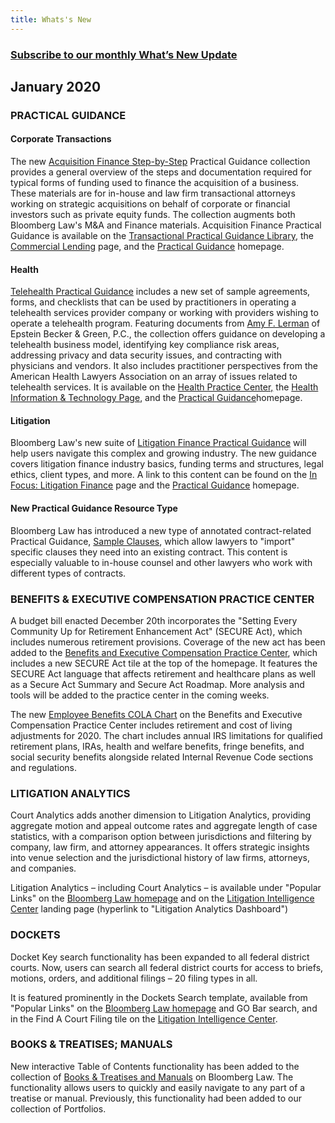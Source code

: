 ```yaml
---
title: Whats's New
---
```

### [Subscribe to our monthly What’s New Update](https://pro.bloomberglaw.com/whats-new-opt-in/ "Subscribe to our monthly What’s New Update")

## January 2020

### PRACTICAL GUIDANCE 

#### Corporate Transactions

The new [Acquisition Finance Step-by-Step](https://www.bloomberglaw.com/product/BTIC/page/stepxstep_acquisition_finance) Practical Guidance collection provides a general overview of the steps and documentation required for typical forms of funding used to finance the acquisition of a business. These materials are for in-house and law firm transactional attorneys working on strategic acquisitions on behalf of corporate or financial investors such as private equity funds. The collection augments both Bloomberg Law&#39;s M&amp;A and Finance materials. Acquisition Finance Practical Guidance is available on the [Transactional Practical Guidance Library](https://www.bloomberglaw.com/product/btic/page/txl_pg_library), the [Commercial Lending](https://www.bloomberglaw.com/product/bankfinance/page/bf_commercial) page, and the [Practical Guidance](https://www.bloomberglaw.com/product/blpg/page/pg_home) homepage.

#### Health

[Telehealth Practical Guidance](https://www.bloomberglaw.com/product/health/health_home/page/healthcare_telehealth) includes a new set of sample agreements, forms, and checklists that can be used by practitioners in operating a telehealth services provider company or working with providers wishing to operate a telehealth program. Featuring documents from [Amy F. Lerman](https://www.ebglaw.com/amy-f-lerman/) of Epstein Becker &amp; Green, P.C., the collection offers guidance on developing a telehealth business model, identifying key compliance risk areas, addressing privacy and data security issues, and contracting with physicians and vendors. It also includes practitioner perspectives from the American Health Lawyers Association on an array of issues related to telehealth services. It is available on the [Health Practice Center,](https://www.bloomberglaw.com/product/health/page/health_home) the [Health Information &amp; Technology Page](https://www.bloomberglaw.com/product/health/page/health_healthit), and the [Practical Guidance](https://www.bloomberglaw.com/product/blpg/page/pg_home)homepage.

#### Litigation

Bloomberg Law&#39;s new suite of [Litigation Finance Practical Guidance](https://www.bloomberglaw.com/product/BLIC/page/blic_pg_lit_finance) will help users navigate this complex and growing industry. The new guidance covers litigation finance industry basics, funding terms and structures, legal ethics, client types, and more. A link to this content can be found on the [In Focus: Litigation Finance](https://www.bloomberglaw.com/product/BLIC/page/in_focus_lit_finance) page and the [Practical Guidance](https://www.bloomberglaw.com/product/blpg/page/pg_home) homepage.

#### New Practical Guidance Resource Type

Bloomberg Law has introduced a new type of annotated contract-related Practical Guidance, [Sample Clauses](https://www.bloomberglaw.com/product/blaw/search/results/1ee0ff432ba2b2a8783d88c4c40e75c5), which allow lawyers to &quot;import&quot; specific clauses they need into an existing contract. This content is especially valuable to in-house counsel and other lawyers who work with different types of contracts.

### BENEFITS &amp; EXECUTIVE COMPENSATION PRACTICE CENTER

A budget bill enacted December 20th incorporates the &quot;Setting Every Community Up for Retirement Enhancement Act&quot; (SECURE Act), which includes numerous retirement provisions. Coverage of the new act has been added to the [Benefits and Executive Compensation Practice Center](https://www.bloomberglaw.com/product/bec/page/bec_home), which includes a new SECURE Act tile at the top of the homepage. It features the SECURE Act language that affects retirement and healthcare plans as well as a Secure Act Summary and Secure Act Roadmap. More analysis and tools will be added to the practice center in the coming weeks.

The new [Employee Benefits COLA Chart](https://www.bloomberglaw.com/product/bec/bec_home/document/XB508028000000) on the Benefits and Executive Compensation Practice Center includes retirement and cost of living adjustments for 2020. The chart includes annual IRS limitations for qualified retirement plans, IRAs, health and welfare benefits, fringe benefits, and social security benefits alongside related Internal Revenue Code sections and regulations.

### LITIGATION ANALYTICS

Court Analytics adds another dimension to Litigation Analytics, providing aggregate motion and appeal outcome rates and aggregate length of case statistics, with a comparison option between jurisdictions and filtering by company, law firm, and attorney appearances. It offers strategic insights into venue selection and the jurisdictional history of law firms, attorneys, and companies.

Litigation Analytics – including Court Analytics – is available under &quot;Popular Links&quot; on the [Bloomberg Law homepage](https://www.bloomberglaw.com/start) and on the [Litigation Intelligence Center](https://www.bloomberglaw.com/product/blic/page/blic_home) landing page (hyperlink to &quot;Litigation Analytics Dashboard&quot;)

### DOCKETS

Docket Key search functionality has been expanded to all federal district courts. Now, users can search all federal district courts for access to briefs, motions, orders, and additional filings – 20 filing types in all.

It is featured prominently in the Dockets Search template, available from &quot;Popular Links&quot; on the [Bloomberg Law homepage](https://www.bloomberglaw.com/start) and GO Bar search, and in the Find A Court Filing tile on the [Litigation Intelligence Center](https://www.bloomberglaw.com/product/blic/page/blic_home).

### BOOKS &amp; TREATISES; MANUALS

New interactive Table of Contents functionality has been added to the collection of [Books &amp; Treatises and Manuals](https://www.bloomberglaw.com/start#advanced-search/edit/books) on Bloomberg Law. The functionality allows users to quickly and easily navigate to any part of a treatise or manual. Previously, this functionality had been added to our collection of Portfolios.

